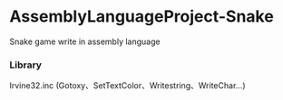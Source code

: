 # AssemblyLanguageProject-Snake

Snake game write in assembly language

### Library
Irvine32.inc
(Gotoxy、SetTextColor、Writestring、WriteChar…)

